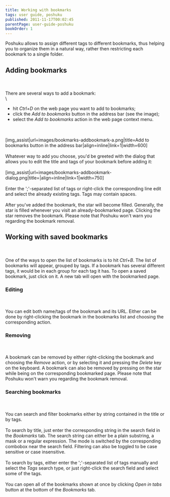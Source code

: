 ```yaml
---
title: Working with bookmarks
tags: user guide, poshuku
published: 2011-11-17T00:02:45
parentPage: user-guide-poshuku
bookOrder: 1
---
```


Poshuku allows to assign different tags to different bookmarks, thus
helping you to organize them in a natural way, rather then restricting
each bookmark to a single folder.

Adding bookmarks
----------------

\
\
There are several ways to add a bookmark:\
\

-   hit *Ctrl+D* on the web page you want to add to bookmarks;
-   click the *Add to bookmarks* button in the address bar (see the
    image);
-   select the *Add to bookmarks* action in the web page context menu.

\
\
\[img\_assist|url=images/bookmarks-addbookmark-a.png|title=Add to
bookmarks button in the address bar|align=inline|link=1|width=600\]\
\
Whatever way to add you choose, you'd be greeted with the dialog that
allows you to edit the title and tags of your bookmark before adding
it:\
\
\[img\_assist|url=images/bookmarks-addbookmark-dialog.png|title=|align=inline|link=1|width=750\]\
\
Enter the ';'-separated list of tags or right-click the corresponding
line edit and select the already existing tags. Tags may contain
spaces.\
\
After you've added the bookmark, the star will become filled. Generally,
the star is filled whenever you visit an already-bookmarked page.
Clicking the star removes the bookmark. Please note that Poshuku won't
warn you regarding the bookmark removal.

Working with saved bookmarks
----------------------------

\
\
One of the ways to open the list of bookmarks is to hit *Ctrl+B*. The
list of bookmarks will appear, grouped by tags. If a bookmark has
several different tags, it would be in each group for each tag it has.
To open a saved bookmark, just click on it. A new tab will open with the
bookmarked page.

### Editing

\
\
You can edit both name/tags of the bookmark and its URL. Either can be
done by right-clicking the bookmark in the bookmarks list and choosing
the corresponding action.

### Removing

\
\
A bookmark can be removed by either right-clicking the bookmark and
choosing the *Remove* action, or by selecting it and pressing the
*Delete* key on the keyboard. A bookmark can also be removed by pressing
on the star while being on the corresponding bookmarked page. Please
note that Poshuku won't warn you regarding the bookmark removal.

### Searching bookmarks

\
\
You can search and filter bookmarks either by string contained in the
title or by tags.\
\
To search by title, just enter the corresponding string in the search
field in the *Bookmarks* tab. The search string can either be a plain
substring, a mask or a regular expression. The mode is switched by the
corresponding combobox near the search field. Filtering can also be
toggled to be case sensitive or case insensitive.\
\
To search by tags, either enter the ';'-separated list of tags manually
and select the *Tags* search type, or just right-click the search field
and select some of the tags.\
\
You can open all of the bookmarks shown at once by clicking *Open in
tabs* button at the bottom of the *Bookmarks* tab.